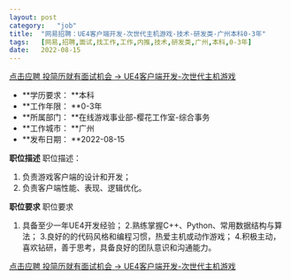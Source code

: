 ```yaml
---
layout:	post
category:	"job"
title:	"网易招聘：UE4客户端开发-次世代主机游戏-技术-研发类-广州本科0-3年"
tags:	[网易,招聘,面试,找工作,工作,内推,技术,研发类,广州,本科,0-3年]
date:	2022-08-15
---
```


[点击应聘 投简历就有面试机会 -> UE4客户端开发-次世代主机游戏](http://mobile.bole.netease.com/bole/boleDetail?id=38804&employeeId=346f03c3cda5f04c&key=all)



- **学历要求： **本科
- **工作年限： **0-3年
- **所属部门： **在线游戏事业部-樱花工作室-综合事务
- **工作城市： **广州
- **发布日期： **2022-08-15



**职位描述**
职位描述：
1. 负责游戏客户端的设计和开发；
2. 负责客户端性能、表现、逻辑优化。







**职位要求**
职位要求
1. 具备至少一年UE4开发经验；
2.熟练掌握C++、Python、常用数据结构与算法；
3.良好的的代码风格和编程习惯，热爱主机或动作游戏；
4.积极主动，喜欢钻研，善于思考，具备良好的团队意识和沟通能力。



[点击应聘 投简历就有面试机会 -> UE4客户端开发-次世代主机游戏](http://mobile.bole.netease.com/bole/boleDetail?id=38804&employeeId=346f03c3cda5f04c&key=all)